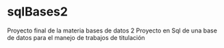 # sqlBases2
Proyecto final de la materia bases de datos 2
Proyecto en Sql de una base de datos para el manejo de trabajos de titulación
